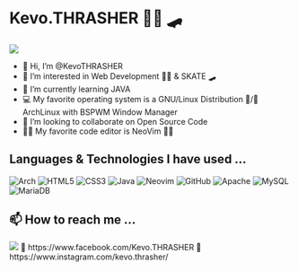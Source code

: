 
# Kevo.THRASHER 👨‍💻 🛹
<img src="https://media.tenor.com/images/55c61072bf952cb2b1744c327d193fd1/tenor.gif">


- 👋 Hi, I’m @KevoTHRASHER
- 👀 I’m interested in Web Development 👨‍💻 & SKATE 🛹
- 🌱 I’m currently learning JAVA
- 💻 My favorite operating system is a GNU/Linux Distribution 🐃/🐧 ArchLinux with BSPWM Window Manager
- 💞️ I’m looking to collaborate on Open Source Code
- 👨‍💻 My favorite code editor is NeoVim 🧑‍💻

## Languages & Technologies I have used ...

![Arch](https://img.shields.io/badge/Arch%20Linux-1793D1?logo=arch-linux&logoColor=fff&style=for-the-badge)
![HTML5](https://img.shields.io/badge/html5-%23E34F26.svg?style=for-the-badge&logo=html5&logoColor=white)
![CSS3](https://img.shields.io/badge/css3-%231572B6.svg?style=for-the-badge&logo=css3&logoColor=white)
![Java](https://img.shields.io/badge/java-%23ED8B00.svg?style=for-the-badge&logo=java&logoColor=white)
![Neovim](https://img.shields.io/badge/NeoVim-%2357A143.svg?&style=for-the-badge&logo=neovim&logoColor=white)
![GitHub](https://img.shields.io/badge/github-%23121011.svg?style=for-the-badge&logo=github&logoColor=white&color=purple)
![Apache](https://img.shields.io/badge/apache-%23D42029.svg?style=for-the-badge&logo=apache&logoColor=white)
![MySQL](https://img.shields.io/badge/mysql-%2300f.svg?style=for-the-badge&logo=mysql&logoColor=white)
![MariaDB](https://img.shields.io/badge/MariaDB-003545?style=for-the-badge&logo=mariadb&logoColor=white&color=darkblue)


## 📫 How to reach me ...
<img src="https://media.tenor.com/images/7a8b9435d0d0beec6d81e21808c402ec/tenor.gif">
👋 https://www.facebook.com/Kevo.THRASHER 👋 https://www.instagram.com/kevo.thrasher/

<!---
KevoTHRASHER/KevoTHRASHER is a ✨ special ✨ repository because its `README.md` (this file) appears on your GitHub profile.
You can click the Preview link to take a look at your changes.
--->
